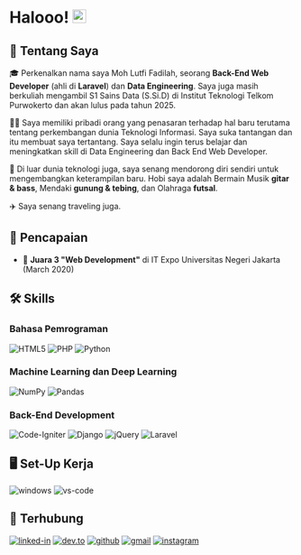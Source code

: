 # Halooo! <img src="https://media.giphy.com/media/hvRJCLFzcasrR4ia7z/giphy.gif" width="24px" height="24px">

## 🚀 Tentang Saya

🎓 Perkenalkan nama saya Moh Lutfi Fadilah, seorang **Back-End Web Developer** (ahli di **Laravel**) dan **Data Engineering**. Saya juga masih berkuliah mengambil S1 Sains Data (S.Si.D) di Institut Teknologi Telkom Purwokerto dan akan lulus pada tahun 2025.

👨‍💻 Saya memiliki pribadi orang yang penasaran terhadap hal baru terutama tentang perkembangan dunia Teknologi Informasi. Saya suka tantangan dan itu membuat saya tertantang. Saya selalu ingin terus belajar dan meningkatkan skill di Data Engineering dan Back End Web Developer.

🎸 Di luar dunia teknologi juga, saya senang mendorong diri sendiri untuk mengembangkan keterampilan baru. Hobi saya adalah Bermain Musik **gitar & bass**, Mendaki **gunung & tebing**, dan Olahraga **futsal**.

✈️ Saya senang traveling juga.

## 🏅 Pencapaian

-   🥇 **Juara 3 "Web Development"** di IT Expo Universitas Negeri Jakarta (March 2020)

## 🛠️ Skills

### Bahasa Pemrograman

![HTML5](https://img.shields.io/badge/html5-%23E34F26.svg?style=for-the-badge&logo=html5&logoColor=white)
![PHP](https://img.shields.io/badge/php-%23777BB4.svg?style=for-the-badge&logo=php&logoColor=white)
![Python](https://img.shields.io/badge/python-3670A0?style=for-the-badge&logo=python&logoColor=ffdd54)

### Machine Learning dan Deep Learning

![NumPy](https://img.shields.io/badge/numpy-%23013243.svg?style=for-the-badge&logo=numpy&logoColor=white)
![Pandas](https://img.shields.io/badge/pandas-%23150458.svg?style=for-the-badge&logo=pandas&logoColor=white)

### Back-End Development

![Code-Igniter](https://img.shields.io/badge/CodeIgniter-%23EF4223.svg?style=for-the-badge&logo=codeIgniter&logoColor=white)
![Django](https://img.shields.io/badge/django-%23092E20.svg?style=for-the-badge&logo=django&logoColor=white)
![jQuery](https://img.shields.io/badge/jquery-%230769AD.svg?style=for-the-badge&logo=jquery&logoColor=white)
![Laravel](https://img.shields.io/badge/laravel-%23FF2D20.svg?style=for-the-badge&logo=laravel&logoColor=white)

## 🖥️ Set-Up Kerja

![windows](https://img.shields.io/badge/Windows_10-0078D6?style=for-the-badge&logo=windows&logoColor=white)
![vs-code](https://img.shields.io/badge/VS_Code-007ACC?style=for-the-badge&logo=Visual-Studio-Code&logoColor=white)

## 🔗 Terhubung

[![linked-in](https://img.shields.io/badge/Linked_In-0077B5?style=for-the-badge&logo=LinkedIn&logoColor=white)](https://www.linkedin.com/in/moh-lutfi-fadilah-968733204/)
[![dev.to](https://img.shields.io/badge/Dev.to-0A0A0A?style=for-the-badge&logo=DevdotTo&logoColor=white)](https://dev.to/ruppysuppy)
[![github](https://img.shields.io/badge/GitHub-000000?style=for-the-badge&logo=GitHub&logoColor=white)](https://github.com/mohlutfifadilah)
[![gmail](https://img.shields.io/badge/Gmail-D14836?style=for-the-badge&logo=Gmail&logoColor=white)](mailto:https://github.com/mohlutfifadilah)
[![instagram](https://img.shields.io/badge/Instagram-E4405F?style=for-the-badge&logo=instagram&logoColor=white)](https://www.instagram.com/mohlutfifadilah_/)
